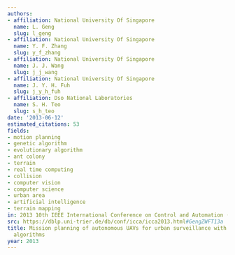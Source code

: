 ```yaml
---
authors:
- affiliation: National University Of Singapore
  name: L. Geng
  slug: l_geng
- affiliation: National University Of Singapore
  name: Y. F. Zhang
  slug: y_f_zhang
- affiliation: National University Of Singapore
  name: J. J. Wang
  slug: j_j_wang
- affiliation: National University Of Singapore
  name: J. Y. H. Fuh
  slug: j_y_h_fuh
- affiliation: Dso National Laboratories
  name: S. H. Teo
  slug: s_h_teo
date: '2013-06-12'
estimated_citations: 53
fields:
- motion planning
- genetic algorithm
- evolutionary algorithm
- ant colony
- terrain
- real time computing
- collision
- computer vision
- computer science
- urban area
- artificial intelligence
- terrain mapping
in: 2013 10th IEEE International Conference on Control and Automation (ICCA)
src: https://dblp.uni-trier.de/db/conf/icca/icca2013.html#GengZWFT13a
title: Mission planning of autonomous UAVs for urban surveillance with evolutionary
  algorithms
year: 2013
---
```

